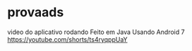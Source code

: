 # provaads
video do aplicativo rodando 
Feito em Java Usando Android 7 
https://youtube.com/shorts/ts4ryqppUaY 

